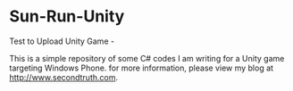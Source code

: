 Sun-Run-Unity
=============

Test to Upload Unity Game -

This is a simple repository of some C# codes I am writing for a Unity game targeting Windows Phone.
for more information, please view my blog at 
http://www.secondtruth.com.

